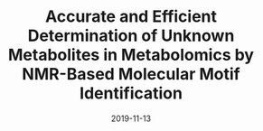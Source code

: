 ---
title: "Accurate and Efficient Determination of Unknown Metabolites in Metabolomics by NMR-Based Molecular Motif Identification"
collection: publications
permalink: /publication/2019-ac
date: 2019-11-13
venue: 'Analytical chemistry'
paperurl: "/files/pdf/research/Accurate and Efficient Determination of Unknown Metabolites in Metabolomics by NMR-Based Molecular Motif Identification.pdf"
link: 'https://pubs.acs.org/doi/abs/10.1021/acs.analchem.9b03849'
citation: "Wang C, Zhang B, Timári I, Somogyi Á, Li DW, Adcox HE, Gunn JS, Bruschweiler-Li L, Brüschweiler R. &quot;Accurate and efficient determination of unknown metabolites in metabolomics by NMR-based molecular motif identification.&quot; <i>Analytical chemistry</i>. 2019 Nov 13;91(24):15686-93."
---